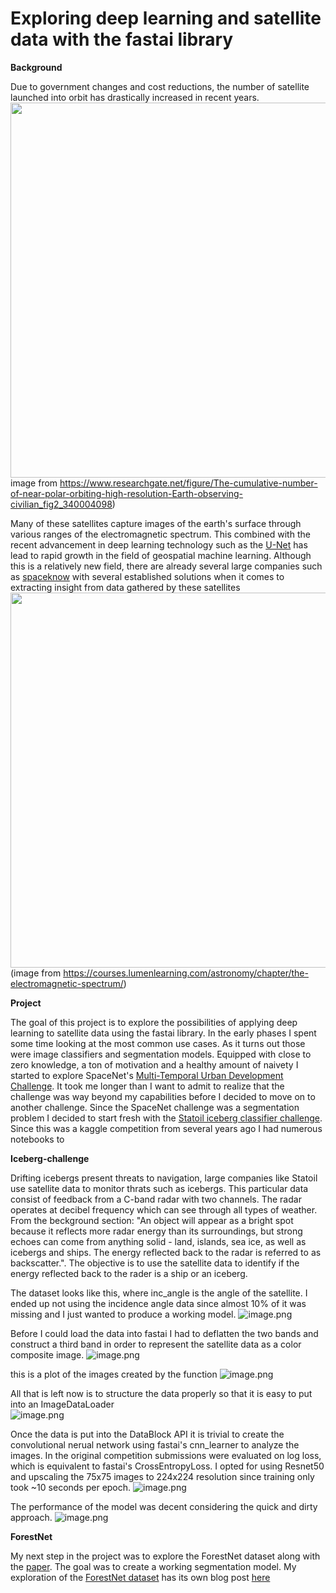 # Exploring deep learning and satellite data with the fastai library

**Background**

Due to government changes and cost reductions, the number of satellite launched into orbit has drastically increased in recent years.   
<img src = "attachment:b76a5499-e3ee-4bab-99d6-01b35a5dc2cf.png" width = "600" height = 600 />  
image from https://www.researchgate.net/figure/The-cumulative-number-of-near-polar-orbiting-high-resolution-Earth-observing-civilian_fig2_340004098)

Many of these satellites capture images of the earth's surface through various ranges of the electromagnetic spectrum. This combined with the recent advancement in deep learning technology such as the [U-Net](https://arxiv.org/abs/1505.04597) has lead to rapid growth in the field of geospatial machine learning. Although this is a relatively new field, there are already several large companies such as [spaceknow](https://spaceknow.com/) with several established solutions when it comes to extracting insight from data gathered by these satellites 
<img src = "attachment:433743f7-8bbd-4df3-881b-7acd70e7f36c.png" width = "600" height = 600 />  
 (image from https://courses.lumenlearning.com/astronomy/chapter/the-electromagnetic-spectrum/)



**Project**


The goal of this project is to explore the possibilities of applying deep learning to satellite data using the fastai library. In the early phases I spent some time looking at the most common use cases. As it turns out those were image classifiers and segmentation models. Equipped with close to zero knowledge, a ton of motivation and a healthy amount of naivety I started to explore SpaceNet's [Multi-Temporal Urban Development Challenge](https://spacenet.ai/sn7-challenge/). It took me longer than I want to admit to realize that the challenge was way beyond my capabilities before I decided to move on to another challenge. Since the SpaceNet challenge was a segmentation problem I decided to start fresh with the [Statoil iceberg classifier challenge](https://www.kaggle.com/c/statoil-iceberg-classifier-challenge). Since this was a kaggle competition from several years ago I had numerous notebooks to   


**Iceberg-challenge**


Drifting icebergs present threats to navigation, large companies like Statoil use satellite data to monitor thrats such as icebergs. This particular data consist of feedback from a C-band radar with two channels. The radar operates at decibel frequency which can see through all types of weather. From the beckground section: "An object will appear as a bright spot because it reflects more radar energy than its surroundings, but strong echoes can come from anything solid - land, islands, sea ice, as well as icebergs and ships. The energy reflected back to the radar is referred to as backscatter.". The objective is to use the satellite data to identify if the energy reflected back to the rader is a ship or an iceberg. 

The dataset looks like this, where inc_angle is the angle of the satellite. I ended up not using the incidence angle data since almost 10% of it was missing and I just wanted to produce a working model. 
![image.png](attachment:a65bb049-9f7f-44ed-8431-f2bd327c0610.png)


Before I could load the data into fastai I had to deflatten the two bands and construct a third band in order to represent the satellite data as a color composite image.  ![image.png](attachment:1ac17507-5682-4c47-b993-f2ddf164ccbe.png)

this is a plot of the images created by the function
![image.png](attachment:651529ac-50da-4da7-82ea-c395d397308c.png)  


All that is left now is to structure the data properly so that it is easy to put into an ImageDataLoader  
![image.png](attachment:94c07b34-d451-4128-bbe8-65535023ff94.png)  

Once the data is put into the DataBlock API it is trivial to create the convolutional nerual network using fastai's cnn_learner to analyze the images. In the original competition submissions were evaluated on log loss, which is equivalent to fastai's CrossEntropyLoss. I opted for using Resnet50 and upscaling the 75x75 images to 224x224 resolution since training only took ~10 seconds per epoch. 
![image.png](attachment:175810d4-84bd-4d45-909a-ea096dad483b.png)


The performance of the model was decent considering the quick and dirty approach. ![image.png](attachment:f3f44872-f87c-4470-8919-17e38a269656.png)


**ForestNet**

My next step in the project was to explore the ForestNet dataset along with the [paper](https://arxiv.org/pdf/2011.05479.pdf).  The goal was to create a working segmentation model. My exploration of the [ForestNet dataset](https://stanfordmlgroup.github.io/projects/forestnet/) has its own blog post [here](https://oscarsommervold.github.io/DAT255-project/2021/04/24/forestnet-segmentation.html)
